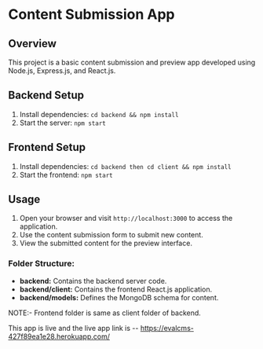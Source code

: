 # Content Submission App

## Overview
This project is a basic content submission and preview app developed using Node.js, Express.js, and React.js.

## Backend Setup
1. Install dependencies: `cd backend && npm install`
2. Start the server: `npm start`

## Frontend Setup
1. Install dependencies: `cd backend then cd client && npm install`
2. Start the frontend: `npm start`

## Usage
1. Open your browser and visit `http://localhost:3000` to access the application.
2. Use the content submission form to submit new content.
3. View the submitted content for the preview interface.


### Folder Structure:

- **backend:** Contains the backend server code.
- **backend/client:** Contains the frontend React.js application.
- **backend/models:** Defines the MongoDB schema for content.


NOTE:- Frontend folder is same as client folder of backend.


This app is live and the live app link is -- https://evalcms-427f89ea1e28.herokuapp.com/
